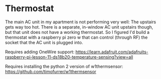 # Thermostat
The main AC unit in my apartment is not performing very well: The upstairs gets way too hot. There is a separate, in-window AC unit upstairs though, but that unit does not have a working thermostat. So I figured I'd build a thermostat with a raspberry pi zero w that can control (through RF) the socket that the AC unit is plugged into.

Requires adding OneWire support: https://learn.adafruit.com/adafruits-raspberry-pi-lesson-11-ds18b20-temperature-sensing?view=all

Requires installing the python 2 version of w1thermsensor: https://github.com/timofurrer/w1thermsensor
